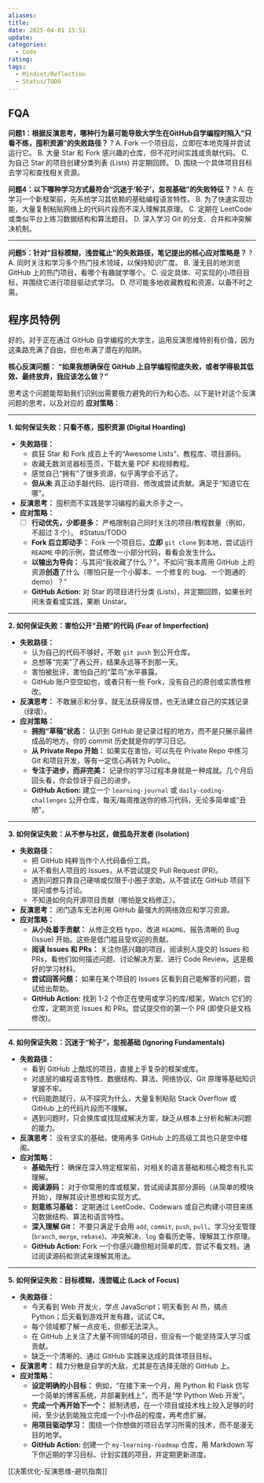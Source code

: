 ```yaml
---
aliases: 
title: 
date: 2025-04-01 15:51
update: 
categories:
  - Code
rating: 
tags:
  - Mindset/Reflection
  - Status/TODO
---
```


## FQA

**问题1：根据反演思考，哪种行为最可能导致大学生在GitHub自学编程时陷入“只看不练，囤积资源”的失败路径？**
?
A. Fork 一个项目后，立即在本地克隆并尝试运行它。
B. 大量 Star 和 Fork 感兴趣的仓库，但不花时间实践或贡献代码。
C. 为自己 Star 的项目创建分类列表 (Lists) 并定期回顾。
D. 围绕一个具体项目目标去学习和查找相关资源。

**问题4：以下哪种学习方式最符合“沉迷于‘轮子’，忽视基础”的失败特征？**
?
A. 在学习一个新框架前，先系统学习其依赖的基础编程语言特性。
B. 为了快速实现功能，大量复制粘贴网络上的代码片段而不深入理解其原理。
C. 定期在 LeetCode 或类似平台上练习数据结构和算法题目。
D. 深入学习 Git 的分支、合并和冲突解决机制。

---

**问题5：针对“目标模糊，浅尝辄止”的失败路径，笔记提出的核心应对策略是？**
?
A. 同时关注和学习多个热门技术领域，以保持知识广度。
B. 漫无目的地浏览 GitHub 上的热门项目，看哪个有趣就学哪个。
C. 设定具体、可实现的小项目目标，并围绕它进行项目驱动式学习。
D. 尽可能多地收藏教程和资源，以备不时之需。

## 程序员特例

好的，对于正在通过 GitHub 自学编程的大学生，运用反演思维特别有价值，因为这条路充满了自由，但也布满了潜在的陷阱。

**核心反演问题：** **“如果我想确保在 GitHub 上自学编程彻底失败，或者学得极其低效、最终放弃，我应该怎么做？”**

思考这个问题能帮助我们识别出需要极力避免的行为和心态。以下是针对这个反演问题的思考，以及对应的 **应对策略**：

---

**1. 如何保证失败：只看不练，囤积资源 (Digital Hoarding)**

- **失败路径：**
  - 疯狂 Star 和 Fork 成百上千的“Awesome Lists”、教程库、项目源码。
  - 收藏无数浏览器标签页，下载大量 PDF 和视频教程。
  - 感觉自己“拥有”了很多资源，似乎离学会不远了。
  - **但从未** 真正动手敲代码、运行项目、修改或尝试贡献。满足于“知道它在哪”。
- **反演思考：** 囤积而不实践是学习编程的最大杀手之一。
- **应对策略：**
  - [ ] **行动优先，少即是多：** 严格限制自己同时关注的项目/教程数量（例如，不超过 3 个）。 #Status/TODO 
  - **Fork 后立即动手：** Fork 一个项目后，**立即** `git clone` 到本地，尝试运行 `README` 中的示例，尝试修改一小部分代码，看看会发生什么。
  - **以输出为导向：** 与其问“我收藏了什么？”，不如问“我本周用 GitHub 上的资源**创造**了什么（哪怕只是一个小脚本、一个修复的 bug、一个跑通的 demo）？”
  - **GitHub Action:** 对 Star 的项目进行分类 (Lists)，并定期回顾，如果长时间未查看或实践，果断 Unstar。

---

**2. 如何保证失败：害怕公开“丑陋”的代码 (Fear of Imperfection)**

- **失败路径：**
  - 认为自己的代码不够好，不敢 `git push` 到公开仓库。
  - 总想等“完美”了再公开，结果永远等不到那一天。
  - 害怕被批评，害怕自己的“菜鸟”水平暴露。
  - GitHub 账户空空如也，或者只有一些 Fork，没有自己的原创或实质性修改。
- **反演思考：** 不敢展示和分享，就无法获得反馈，也无法建立自己的实践记录（绿墙）。
- **应对策略：**
  - **拥抱“草稿”状态：** 认识到 GitHub 是记录过程的地方，而不是只展示最终成品的地方。你的 commit 历史就是你的学习日记。
  - **从 Private Repo 开始：** 如果实在害怕，可以先在 Private Repo 中练习 Git 和项目开发，等有一定信心再转为 Public。
  - **专注于进步，而非完美：** 记录你的学习过程本身就是一种成就。几个月后回头看，你会惊讶于自己的进步。
  - **GitHub Action:** 建立一个 `learning-journal` 或 `daily-coding-challenges` 公开仓库，每天/每周推送你的练习代码，无论多简单或“丑陋”。

---

**3. 如何保证失败：从不参与社区，做孤岛开发者 (Isolation)**

- **失败路径：**
  - 把 GitHub 纯粹当作个人代码备份工具。
  - 从不看别人项目的 Issues，从不尝试提交 Pull Request (PR)。
  - 遇到问题只靠自己硬啃或仅限于小圈子求助，从不尝试在 GitHub 项目下提问或参与讨论。
  - 不知道如何向开源项目贡献（哪怕是文档修正）。
- **反演思考：** 闭门造车无法利用 GitHub 最强大的网络效应和学习资源。
- **应对策略：**
  - **从小处着手贡献：** 从修正文档 typo、改进 `README`、报告清晰的 Bug (Issue) 开始。这些是低门槛且受欢迎的贡献。
  - **阅读 Issues 和 PRs：** 关注你感兴趣的项目，阅读别人提交的 Issues 和 PRs，看他们如何描述问题、讨论解决方案、进行 Code Review。这是极好的学习材料。
  - **尝试回答问题：** 如果在某个项目的 Issues 区看到自己能解答的问题，尝试给出帮助。
  - **GitHub Action:** 找到 1-2 个你正在使用或学习的库/框架，Watch 它们的仓库，定期浏览 Issues 和 PRs。尝试提交你的第一个 PR (即使只是文档修改)。

---

**4. 如何保证失败：沉迷于“轮子”，忽视基础 (Ignoring Fundamentals)**

- **失败路径：**
  - 看到 GitHub 上酷炫的项目，直接上手复杂的框架或库。
  - 对底层的编程语言特性、数据结构、算法、网络协议、Git 原理等基础知识掌握不牢。
  - 代码能跑就行，从不探究为什么，大量复制粘贴 Stack Overflow 或 GitHub 上的代码片段而不理解。
  - 遇到问题时，只会换库或找现成解决方案，缺乏从根本上分析和解决问题的能力。
- **反演思考：** 没有坚实的基础，使用再多 GitHub 上的高级工具也只是空中楼阁。
- **应对策略：**
  - **基础先行：** 确保在深入特定框架前，对相关的语言基础和核心概念有扎实理解。
  - **阅读源码：** 对于你常用的库或框架，尝试阅读其部分源码（从简单的模块开始），理解其设计思想和实现方式。
  - **刻意练习基础：** 定期通过 LeetCode、Codewars 或自己构建小项目来练习数据结构、算法和语言特性。
  - **深入理解 Git：** 不要只满足于会用 `add`, `commit`, `push`, `pull`。学习分支管理 (`branch`, `merge`, `rebase`)、冲突解决、`log` 查看历史等，理解其工作原理。
  - **GitHub Action:** Fork 一个你感兴趣但相对简单的库，尝试不看文档，通过阅读源码和测试来理解其用法。

---

**5. 如何保证失败：目标模糊，浅尝辄止 (Lack of Focus)**

- **失败路径：**
  - 今天看到 Web 开发火，学点 JavaScript；明天看到 AI 热，搞点 Python；后天看到游戏开发有趣，试试 C#。
  - 每个领域都了解一点皮毛，但都无法深入。
  - 在 GitHub 上关注了大量不同领域的项目，但没有一个能坚持深入学习或贡献。
  - 缺乏一个清晰的、通过 GitHub 实践来达成的具体项目目标。
- **反演思考：** 精力分散是自学的大敌，尤其是在选择无限的 GitHub 上。
- **应对策略：**
  - **设定明确的小目标：** 例如，“在接下来一个月，用 Python 和 Flask 仿写一个简单的博客系统，并部署到线上”，而不是“学 Python Web 开发”。
  - **完成一个再开始下一个：** 抵制诱惑，在一个项目或技术栈上投入足够的时间，至少达到能独立完成一个小作品的程度，再考虑扩展。
  - **用项目驱动学习：** 围绕一个你想做的项目去学习所需的技术，而不是漫无目的地学。
  - **GitHub Action:** 创建一个 `my-learning-roadmap` 仓库，用 Markdown 写下你近期的学习目标、计划实践的项目，并定期更新进度。

[[决策优化-反演思维-避坑指南]]
